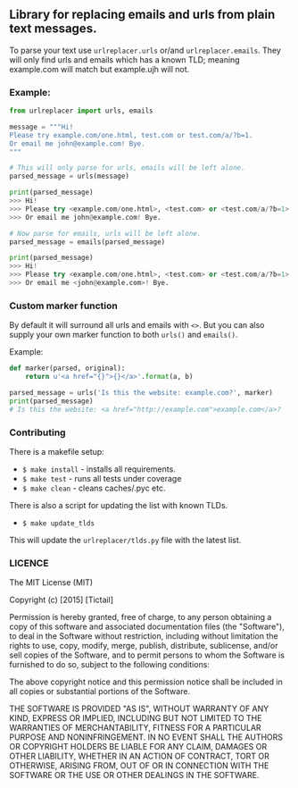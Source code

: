 ## Library for replacing emails and urls from plain text messages.

To parse your text use `urlreplacer.urls` or/and `urlreplacer.emails`. They will only find urls and emails which has a known TLD; meaning example.com will match but example.ujh will not.

### Example:

```python
from urlreplacer import urls, emails

message = """Hi!
Please try example.com/one.html, test.com or test.com/a/?b=1.
Or email me john@example.com! Bye.
"""

# This will only parse for urls, emails will be left alone.
parsed_message = urls(message)

print(parsed_message)
>>> Hi!
>>> Please try <example.com/one.html>, <test.com> or <test.com/a/?b=1>.
>>> Or email me john@example.com! Bye.

# Now parse for emails, urls will be left alone.
parsed_message = emails(parsed_message)

print(parsed_message)
>>> Hi!
>>> Please try <example.com/one.html>, <test.com> or <test.com/a/?b=1>.
>>> Or email me <john@example.com>! Bye.
```

### Custom marker function

By default it will surround all urls and emails with `<>`. But you can also supply your own marker function to both `urls()` and `emails()`.

Example:

```python
def marker(parsed, original):
    return u'<a href="{}">{}</a>'.format(a, b)

parsed_message = urls('Is this the website: example.com?', marker)
print(parsed_message)
# Is this the website: <a href="http://example.com">example.com</a>?
```

### Contributing

There is a makefile setup:

- `$ make install` - installs all requirements.
- `$ make test` - runs all tests under coverage
- `$ make clean` - cleans caches/.pyc etc.

There is also a script for updating the list with known TLDs.

- `$ make update_tlds`

This will update the `urlreplacer/tlds.py` file with the latest list.

### LICENCE

The MIT License (MIT)

Copyright (c) [2015] [Tictail]

Permission is hereby granted, free of charge, to any person obtaining a copy
of this software and associated documentation files (the "Software"), to deal
in the Software without restriction, including without limitation the rights
to use, copy, modify, merge, publish, distribute, sublicense, and/or sell
copies of the Software, and to permit persons to whom the Software is
furnished to do so, subject to the following conditions:

The above copyright notice and this permission notice shall be included in all
copies or substantial portions of the Software.

THE SOFTWARE IS PROVIDED "AS IS", WITHOUT WARRANTY OF ANY KIND, EXPRESS OR
IMPLIED, INCLUDING BUT NOT LIMITED TO THE WARRANTIES OF MERCHANTABILITY,
FITNESS FOR A PARTICULAR PURPOSE AND NONINFRINGEMENT. IN NO EVENT SHALL THE
AUTHORS OR COPYRIGHT HOLDERS BE LIABLE FOR ANY CLAIM, DAMAGES OR OTHER
LIABILITY, WHETHER IN AN ACTION OF CONTRACT, TORT OR OTHERWISE, ARISING FROM,
OUT OF OR IN CONNECTION WITH THE SOFTWARE OR THE USE OR OTHER DEALINGS IN THE
SOFTWARE.
